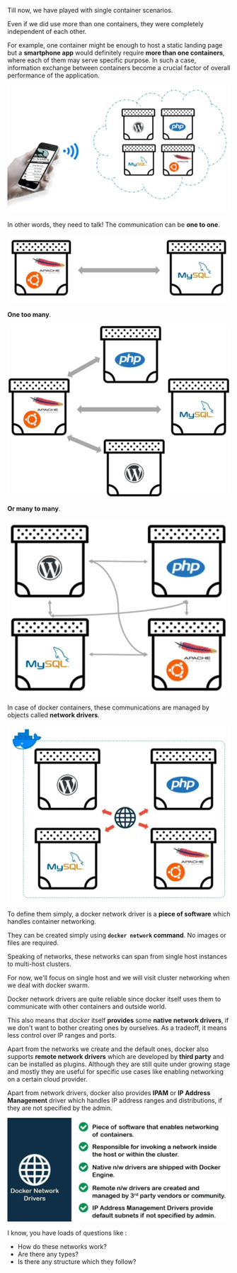 

Till now, we have played with single container scenarios.

Even if we did use more than one containers, they were completely independent of each other.

For example, one container might be enough to host a static landing page but a **smartphone app** would definitely require **more than one containers**, where each of them may serve specific purpose. In such a case, information exchange between containers become a crucial factor of overall performance of the application.

![](2024-02-06-10-03-40.png)

In other words, they need to talk! The communication can be **one to one**.

![](2024-02-06-10-04-45.png)

**One too many**.

![](2024-02-06-10-05-46.png)

**Or many to many**.

![](2024-02-06-10-06-54.png)

In case of docker containers, these communications are managed by objects called **network drivers**.

![](2024-02-06-10-07-57.png)

To define them simply, a docker network driver is a **piece of software** which handles container networking.

They can be created simply using **`docker network` command**. No images or files are required.

Speaking of networks, these networks can span from single host instances to multi-host clusters.

For now, we'll focus on single host and we will visit cluster networking when we deal with docker swarm.

Docker network drivers are quite reliable since docker itself uses them to communicate with other containers and outside world.

This also means that *docker* itself **provides** some **native network drivers**, if we don't want to bother creating ones by ourselves. As a tradeoff, it means less control over IP ranges and ports.

Apart from the networks we create and the default ones, docker also supports **remote network drivers** which are developed by **third party** and can be installed as plugins. Although they are still quite under growing stage and mostly they are useful for specific use cases like enabling networking on a certain cloud provider.

Apart from network drivers, docker also provides **IPAM** or **IP Address Management** driver which handles IP address ranges and distributions, if they are not specified by the admin.

![](2024-02-06-10-11-01.png)

I know, you have loads of questions like :
- How do these networks work?
- Are there any types?
- Is there any structure which they follow?

